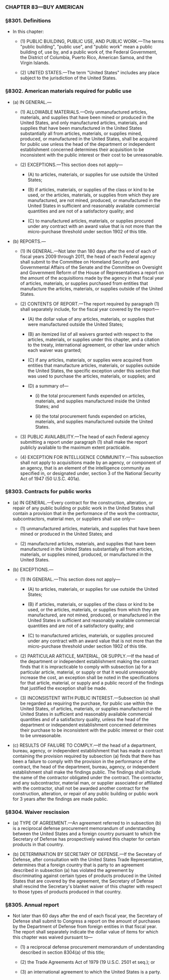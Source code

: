 ### **CHAPTER 83—BUY AMERICAN**

### §8301. Definitions
* In this chapter:

  * (1) PUBLIC BUILDING, PUBLIC USE, AND PUBLIC WORK.—The terms "public building", "public use", and "public work" mean a public building of, use by, and a public work of, the Federal Government, the District of Columbia, Puerto Rico, American Samoa, and the Virgin Islands.

  * (2) UNITED STATES.—The term "United States" includes any place subject to the jurisdiction of the United States.

### §8302. American materials required for public use
* (a) IN GENERAL.—

  * (1) ALLOWABLE MATERIALS.—Only unmanufactured articles, materials, and supplies that have been mined or produced in the United States, and only manufactured articles, materials, and supplies that have been manufactured in the United States substantially all from articles, materials, or supplies mined, produced, or manufactured in the United States, shall be acquired for public use unless the head of the department or independent establishment concerned determines their acquisition to be inconsistent with the public interest or their cost to be unreasonable.

  * (2) EXCEPTIONS.—This section does not apply—

    * (A) to articles, materials, or supplies for use outside the United States;

    * (B) if articles, materials, or supplies of the class or kind to be used, or the articles, materials, or supplies from which they are manufactured, are not mined, produced, or manufactured in the United States in sufficient and reasonably available commercial quantities and are not of a satisfactory quality; and

    * (C) to manufactured articles, materials, or supplies procured under any contract with an award value that is not more than the micro-purchase threshold under section 1902 of this title.


* (b) REPORTS.—

  * (1) IN GENERAL.—Not later than 180 days after the end of each of fiscal years 2009 through 2011, the head of each Federal agency shall submit to the Committee on Homeland Security and Governmental Affairs of the Senate and the Committee on Oversight and Government Reform of the House of Representatives a report on the amount of the acquisitions made by the agency in that fiscal year of articles, materials, or supplies purchased from entities that manufacture the articles, materials, or supplies outside of the United States.

  * (2) CONTENTS OF REPORT.—The report required by paragraph (1) shall separately include, for the fiscal year covered by the report—

    * (A) the dollar value of any articles, materials, or supplies that were manufactured outside the United States;

    * (B) an itemized list of all waivers granted with respect to the articles, materials, or supplies under this chapter, and a citation to the treaty, international agreement, or other law under which each waiver was granted;

    * (C) if any articles, materials, or supplies were acquired from entities that manufacture articles, materials, or supplies outside the United States, the specific exception under this section that was used to purchase the articles, materials, or supplies; and

    * (D) a summary of—

      * (i) the total procurement funds expended on articles, materials, and supplies manufactured inside the United States; and

      * (ii) the total procurement funds expended on articles, materials, and supplies manufactured outside the United States.


  * (3) PUBLIC AVAILABILITY.—The head of each Federal agency submitting a report under paragraph (1) shall make the report publicly available to the maximum extent practicable.

  * (4) EXCEPTION FOR INTELLIGENCE COMMUNITY.—This subsection shall not apply to acquisitions made by an agency, or component of an agency, that is an element of the intelligence community as specified in, or designated under, section 3 of the National Security Act of 1947 (50 U.S.C. 401a).

### §8303. Contracts for public works
* (a) IN GENERAL.—Every contract for the construction, alteration, or repair of any public building or public work in the United States shall contain a provision that in the performance of the work the contractor, subcontractors, material men, or suppliers shall use only—

  * (1) unmanufactured articles, materials, and supplies that have been mined or produced in the United States; and

  * (2) manufactured articles, materials, and supplies that have been manufactured in the United States substantially all from articles, materials, or supplies mined, produced, or manufactured in the United States.


* (b) EXCEPTIONS.—

  * (1) IN GENERAL.—This section does not apply—

    * (A) to articles, materials, or supplies for use outside the United States;

    * (B) if articles, materials, or supplies of the class or kind to be used, or the articles, materials, or supplies from which they are manufactured, are not mined, produced, or manufactured in the United States in sufficient and reasonably available commercial quantities and are not of a satisfactory quality; and

    * (C) to manufactured articles, materials, or supplies procured under any contract with an award value that is not more than the micro-purchase threshold under section 1902 of this title.


  * (2) PARTICULAR ARTICLE, MATERIAL, OR SUPPLY.—If the head of the department or independent establishment making the contract finds that it is impracticable to comply with subsection (a) for a particular article, material, or supply or that it would unreasonably increase the cost, an exception shall be noted in the specifications for that article, material, or supply and a public record of the findings that justified the exception shall be made.

  * (3) INCONSISTENT WITH PUBLIC INTEREST.—Subsection (a) shall be regarded as requiring the purchase, for public use within the United States, of articles, materials, or supplies manufactured in the United States in sufficient and reasonably available commercial quantities and of a satisfactory quality, unless the head of the department or independent establishment concerned determines their purchase to be inconsistent with the public interest or their cost to be unreasonable.


* (c) RESULTS OF FAILURE TO COMPLY.—If the head of a department, bureau, agency, or independent establishment that has made a contract containing the provision required by subsection (a) finds that there has been a failure to comply with the provision in the performance of the contract, the head of the department, bureau, agency, or independent establishment shall make the findings public. The findings shall include the name of the contractor obligated under the contract. The contractor, and any subcontractor, material man, or supplier associated or affiliated with the contractor, shall not be awarded another contract for the construction, alteration, or repair of any public building or public work for 3 years after the findings are made public.

### §8304. Waiver rescission
* (a) TYPE OF AGREEMENT.—An agreement referred to in subsection (b) is a reciprocal defense procurement memorandum of understanding between the United States and a foreign country pursuant to which the Secretary of Defense has prospectively waived this chapter for certain products in that country.

* (b) DETERMINATION BY SECRETARY OF DEFENSE.—If the Secretary of Defense, after consultation with the United States Trade Representative, determines that a foreign country that is party to an agreement described in subsection (a) has violated the agreement by discriminating against certain types of products produced in the United States that are covered by the agreement, the Secretary of Defense shall rescind the Secretary's blanket waiver of this chapter with respect to those types of products produced in that country.

### §8305. Annual report
* Not later than 60 days after the end of each fiscal year, the Secretary of Defense shall submit to Congress a report on the amount of purchases by the Department of Defense from foreign entities in that fiscal year. The report shall separately indicate the dollar value of items for which this chapter was waived pursuant to—

  * (1) a reciprocal defense procurement memorandum of understanding described in section 8304(a) of this title;

  * (2) the Trade Agreements Act of 1979 (19 U.S.C. 2501 et seq.); or

  * (3) an international agreement to which the United States is a party.